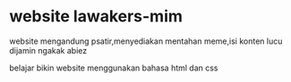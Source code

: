 # website lawakers-mim
website mengandung psatir,menyediakan mentahan meme,isi konten lucu dijamin ngakak abiez

belajar bikin website menggunakan bahasa html dan css

